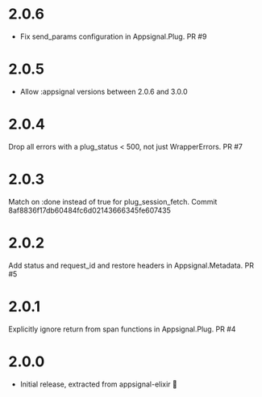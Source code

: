 # 2.0.6
* Fix send_params configuration in Appsignal.Plug. PR #9

# 2.0.5
* Allow :appsignal versions between 2.0.6 and 3.0.0

# 2.0.4
Drop all errors with a plug_status < 500, not just WrapperErrors. PR #7

# 2.0.3
Match on :done instead of true for plug_session_fetch. Commit 8af8836f17db60484fc6d02143666345fe607435

# 2.0.2
Add status and request_id and restore headers in Appsignal.Metadata. PR #5

# 2.0.1
Explicitly ignore return from span functions in Appsignal.Plug. PR #4

# 2.0.0
* Initial release, extracted from appsignal-elixir 🎉
